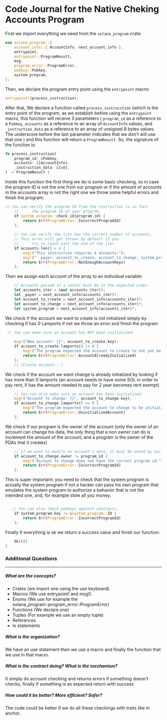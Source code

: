 # Code Journal for the Native Cheking Accounts Program

First we import everything we need from the `solana_program` crate:

```rust
use solana_program::{
    account_info::{ AccountInfo, next_account_info }, 
    entrypoint, 
    entrypoint::ProgramResult, 
    msg, 
    program_error::ProgramError,
    pubkey::Pubkey,
    system_program,
};
```

Then, we declare the program entry point using the `entrypoint` macro:

```rust
entrypoint!(process_instruction);
```

After that, We declare a function called `process_instrucction` (which is the entry point of the program, as we establish before using the `entrypoint` macro, this function will receive 3 parameters ( `program_id` as a reference to a `Pubkey`, `accounts` as a reference to an array of `AccountInfo` values, and `_instruction_data` as a reference to an array of unsigned 8 bytes values. The underscore before the last parameter indicates that we don't will use that one ) and this function will return a `ProgramResult`. So, the signature of the function is:

```rust
fn process_instruction(
    program_id: &Pubkey,
    accounts: &[AccountInfo],
    _instruction_data: &[u8],
) -> ProgramResult {
```

Inside this function the first thing we do is some basic checking, so in case the program ID is not the one from our program or if the amount of accounts in the accounts array is not the right one we throw some helpful errors and finish the program:

```rust
// You can verify the program ID from the instruction is in fact 
    //      the program ID of your program.
    if system_program::check_id(program_id) {
        return Err(ProgramError::IncorrectProgramId)
    };
    
    // You can verify the list has the correct number of accounts.
    // This error will get thrown by default if you 
    //      try to reach past the end of the iter.
    if accounts.len() < 4 {
        msg!("This instruction requires 4 accounts:");
        msg!("  payer, account_to_create, account_to_change, system_program");
        return Err(ProgramError::NotEnoughAccountKeys)
    };
```

Then we assign each account of the array to an individual variable:

```rust
    // Accounts passed in a vector must be in the expected order.
    let accounts_iter = &mut accounts.iter();
    let _payer = next_account_info(accounts_iter)?;
    let account_to_create = next_account_info(accounts_iter)?;
    let account_to_change = next_account_info(accounts_iter)?;
    let system_program = next_account_info(accounts_iter)?;
```

We check if the account we want to create is not initialized simply by checking if has 0 Lamports if not we throw an error and finish the program

```rust
 // You can make sure an account has NOT been initialized.
    
    msg!("New account: {}", account_to_create.key);
    if account_to_create.lamports() != 0 {
        msg!("The program expected the account to create to not yet be initialized.");
        return Err(ProgramError::AccountAlreadyInitialized)
    };
    // (Create account...)
```

We check if the account we want change is already initialized by looking if has more than 0 lamports (an account needs to have some SOL in order to pay rent, if has the amount needed to pay for 2 year becomes rent exempt)

```rust
    // You can also make sure an account has been initialized.
    msg!("Account to change: {}", account_to_change.key);
    if account_to_change.lamports() == 0 {
        msg!("The program expected the account to change to be initialized.");
        return Err(ProgramError::UninitializedAccount)
    };
```

We check if our program is the owner of the account (only the owner of an account can change his data, the only thing that a non owner can do is increment the amount of the account, and a program is the owner of the PDAs that it creates)

```rust
    // If we want to modify an account's data, it must be owned by our program.
    if account_to_change.owner != program_id {
        msg!("Account to change does not have the correct program id.");
        return Err(ProgramError::IncorrectProgramId)
    };
```

This is super important: you need to check that the system program is actually the system program if not a hacker can pass his own program that emulates the system program to authorize a behavior that is not the intended one, and, for example stole all you money:

```rust

   // You can also check pubkeys against constants.
    if system_program.key != &system_program::ID {
        return Err(ProgramError::IncorrectProgramId)
    };
```

Finally if everything is ok we return a success value and finish our function:

```rust
    Ok(())
}
```

### Additional Questions

***

##### What are the concepts?
- Crates (we import one using the use keyboard).
- Macros (We use entrypoint! and msg!).
- Enums (We use for example the solana_program::program_error::ProgramError)
- Functions (We declare one)
- Tuples (For example we use an empty tuple)
- References
- Is statements

##### What is the organization?
We have an use statement then we use a macro and finally the function that we use in that macro.

##### What is the contract doing? What is the mechanism?
It simply do account checking and returns errors if something doesn't checks, finally if something is as expected return with success

##### How could it be better? More efficient? Safer?
The code could be better if we do all these checkings with traits like in anchor.

